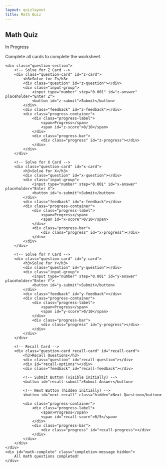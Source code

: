 ```yaml
---
layout: quizlayout
title: Math Quiz
---
```


<div id="math-quiz" class="math-quiz-container">
    <div class="section-title">
        <h2>Math Quiz</h2>
        <span id="math-status" class="section-status">In Progress</span>
    </div>
    <p>Complete all cards to complete the worksheet.</p>
    
    <div class="question-section">
        <!-- Solve for Z Card -->
        <div class="question-card" id="z-card">
            <h3>Solve for Z</h3>
            <div class="question" id="z-question"></div>
            <div class="input-group">
                <input type="number" step="0.001" id="z-answer" placeholder="Enter Z">
                <button id="z-submit">Submit</button>
            </div>
            <div class="feedback" id="z-feedback"></div>
            <div class="progress-container">
                <div class="progress-label">
                    <span>Progress</span>
                    <span id="z-score">0/10</span>
                </div>
                <div class="progress-bar">
                    <div class="progress" id="z-progress"></div>
                </div>
            </div>
        </div>
        
        <!-- Solve for X Card -->
        <div class="question-card" id="x-card">
            <h3>Solve for X</h3>
            <div class="question" id="x-question"></div>
            <div class="input-group">
                <input type="number" step="0.001" id="x-answer" placeholder="Enter X">
                <button id="x-submit">Submit</button>
            </div>
            <div class="feedback" id="x-feedback"></div>
            <div class="progress-container">
                <div class="progress-label">
                    <span>Progress</span>
                    <span id="x-score">0/10</span>
                </div>
                <div class="progress-bar">
                    <div class="progress" id="x-progress"></div>
                </div>
            </div>
        </div>
        
        <!-- Solve for Y Card -->
        <div class="question-card" id="y-card">
            <h3>Solve for Y</h3>
            <div class="question" id="y-question"></div>
            <div class="input-group">
                <input type="number" step="0.001" id="y-answer" placeholder="Enter Y">
                <button id="y-submit">Submit</button>
            </div>
            <div class="feedback" id="y-feedback"></div>
            <div class="progress-container">
                <div class="progress-label">
                    <span>Progress</span>
                    <span id="y-score">0/10</span>
                </div>
                <div class="progress-bar">
                    <div class="progress" id="y-progress"></div>
                </div>
            </div>
        </div>
        
        <!-- Recall Card -->
        <div class="question-card recall-card" id="recall-card">
            <h3>Recall Questions</h3>
            <div class="question" id="recall-question"></div>
            <div id="recall-options"></div>
            <div class="feedback" id="recall-feedback"></div>
            
            <!-- Submit Button (visible initially) -->
            <button id="recall-submit">Submit Answer</button>
            
            <!-- Next Button (hidden initially) -->
            <button id="next-recall" class="hidden">Next Question</button>
            
            <div class="progress-container">
                <div class="progress-label">
                    <span>Progress</span>
                    <span id="recall-score">0/5</span>
                </div>
                <div class="progress-bar">
                    <div class="progress" id="recall-progress"></div>
                </div>
            </div>
        </div>
    </div>
    <div id="math-complete" class="completion-message hidden">
        All math questions completed!
    </div>
</div>

<script src="{{ 'quiz.js' | relative_url }}"></script>
